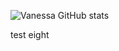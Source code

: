 ![Vanessa GitHub stats](https://github-readme-stats.vercel.app/api?username=vfaconi&theme=dark&show_icons=true)

test eight


